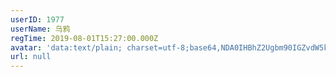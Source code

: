 ```yaml
---
userID: 1977
userName: 乌鸦
regTime: 2019-08-01T15:27:00.000Z
avatar: 'data:text/plain; charset=utf-8;base64,NDA0IHBhZ2Ugbm90IGZvdW5kCg=='
url: null
---
```



